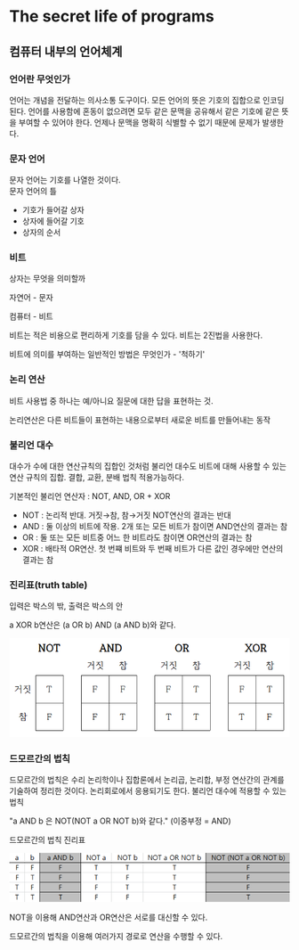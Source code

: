 # The secret life of programs

## 컴퓨터 내부의 언어체계

### **언어란 무엇인가**

언어는 개념을 전달하는 의사소통 도구이다. 모든 언어의 뜻은 기호의 집합으로 인코딩된다. 언어를 사용함에 혼동이 없으려면 모두 같은 문맥을 공유해서 같은 기호에 같은 뜻을 부여할 수 있어야 한다. 언제나 문맥을 명확히 식별할 수 없기 때문에 문제가 발생한다.

### **문자 언어**

문자 언어는 기호를 나열한 것이다.  
문자 언어의 틀

- 기호가 들어갈 상자
- 상자에 들어갈 기호
- 상자의 순서

### **비트**

상자는 무엇을 의미할까

자연어 - 문자

컴퓨터 - 비트

비트는 적은 비용으로 편리하게 기호를 담을 수 있다. 비트는 2진법을 사용한다.

비트에 의미를 부여하는 일반적인 방법은 무엇인가 - '척하기'

### **논리 연산**

비트 사용법 중 하나는 예/아니요 질문에 대한 답을 표현하는 것.

논리연산은 다른 비트들이 표현하는 내용으로부터 새로운 비트를 만들어내는 동작

### 불리언 대수

대수가 수에 대한 연산규칙의 집합인 것처럼 불리언 대수도 비트에 대해 사용할 수 있는 연산 규칙의 집합. 결합, 교환, 분배 법칙 적용가능하다.

기본적인 불리언 연산자 : NOT, AND, OR + XOR

- NOT : 논리적 반대. 거짓→참, 참→거짓 NOT연산의 결과는 반대
- AND : 둘 이상의 비트에 작용. 2개 또는 모든 비트가 참이면 AND연산의 결과는 참
- OR : 둘 또는 모든 비트중 어느 한 비트라도 참이면 OR연산의 결과는 참
- XOR : 배타적 OR연산. 첫 번쨰 비트와 두 번째 비트가 다른 값인 경우에만 연산의 결과는 참

### 진리표(truth table)

입력은 박스의 밖, 출력은 박스의 안

a XOR b연산은 (a OR b) AND (a AND b)와 같다.

![truthtable.png](truthtable.png)

### 드모르간의 법칙

드모르간의 법칙은 수리 논리학이나 집합론에서 논리곱, 논리합, 부정 연산간의 관계를 기술하여 정리한 것이다. 논리회로에서 응용되기도 한다.
불리언 대수에 적용할 수 있는 법칙

"a AND b 은 NOT(NOT a OR NOT b)와 같다." (이중부정 = AND)

드모르간의 법칙 진리표

![De%20Morgan%20truthtable.png](De%20Morgan%20truthtable.png)

NOT을 이용해 AND연산과 OR연산은 서로를 대신할 수 있다.

드모르간의 법칙을 이용해 여러가지 경로로 연산을 수행할 수 있다.
